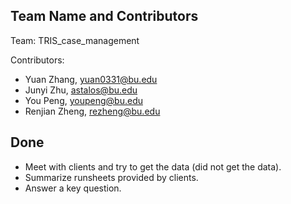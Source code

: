 ## Team Name and Contributors

Team: TRIS_case_management  

Contributors:  
- Yuan Zhang, yuan0331@bu.edu  
- Junyi Zhu, astalos@bu.edu  
- You Peng, youpeng@bu.edu  
- Renjian Zheng, rezheng@bu.edu   

## Done

- Meet with clients and try to get the data (did not get the data).
- Summarize runsheets provided by clients.
- Answer a key question.